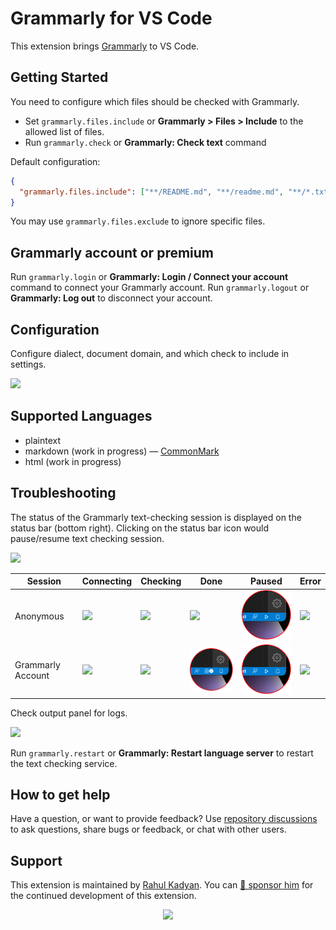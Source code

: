 # Grammarly for VS Code

This extension brings [Grammarly](https://grammarly.com) to VS Code.

## Getting Started

You need to configure which files should be checked with Grammarly.

- Set `grammarly.files.include` or **Grammarly > Files > Include** to the allowed list of files.
- Run `grammarly.check` or **Grammarly: Check text** command

Default configuration:

```json
{
  "grammarly.files.include": ["**/README.md", "**/readme.md", "**/*.txt"]
}
```

You may use `grammarly.files.exclude` to ignore specific files.

## Grammarly account or premium

Run `grammarly.login` or **Grammarly: Login / Connect your account** command to connect your Grammarly account.
Run `grammarly.logout` or **Grammarly: Log out** to disconnect your account.

## Configuration

Configure dialect, document domain, and which check to include in settings.

![](https://github.com/znck/grammarly/raw/HEAD/extension/assets/screenshot-config.png)

## Supported Languages

- plaintext
- markdown (work in progress) — [CommonMark](https://commonmark.org/)
- html (work in progress)

## Troubleshooting

The status of the Grammarly text-checking session is displayed on the status bar (bottom right). Clicking on the status bar icon would pause/resume text checking session.

![](https://github.com/znck/grammarly/raw/HEAD/extension/assets/staturbar.png)

| Session           | Connecting                          | Checking                          | Done                               | Paused                          | Error                          |
| ----------------- | ----------------------------------- | --------------------------------- | ---------------------------------- | ------------------------------- | ------------------------------ |
| Anonymous         | ![](https://github.com/znck/grammarly/raw/HEAD/extension/assets/status-connecting.png) | ![](https://github.com/znck/grammarly/raw/HEAD/extension/assets/status-checking.png) | ![](https://github.com/znck/grammarly/raw/HEAD/extension/assets/status-done.png)      | ![](https://github.com/znck/grammarly/raw/HEAD/extension/assets/status-paused.png) | ![](https://github.com/znck/grammarly/raw/HEAD/extension/assets/status-error.png) |
| Grammarly Account | ![](https://github.com/znck/grammarly/raw/HEAD/extension/assets/status-connecting.png) | ![](https://github.com/znck/grammarly/raw/HEAD/extension/assets/status-checking.png) | ![](https://github.com/znck/grammarly/raw/HEAD/extension/assets/status-connected.png) | ![](https://github.com/znck/grammarly/raw/HEAD/extension/assets/status-paused.png) | ![](https://github.com/znck/grammarly/raw/HEAD/extension/assets/status-error.png) |

Check output panel for logs.

![](https://github.com/znck/grammarly/raw/HEAD/extension/assets/screenshot-output-panel.png)

Run `grammarly.restart` or **Grammarly: Restart language server** to restart the text checking service.

## How to get help

Have a question, or want to provide feedback? Use [repository discussions](https://github.com/znck/grammarly/discussions) to ask questions, share bugs or feedback, or chat with other users.

## Support

This extension is maintained by [Rahul Kadyan](https://github.com/znck). You can [💖 sponsor him](https://github.com/sponsors/znck) for the continued development of this extension.

<p align="center">
  <a href="https://cdn.jsdelivr.net/gh/znck/sponsors@main/sponsors.svg">
    <img src='https://cdn.jsdelivr.net/gh/znck/sponsors@main/sponsors.png'/>
  </a>
</p>

<br>
<br>
<br>

